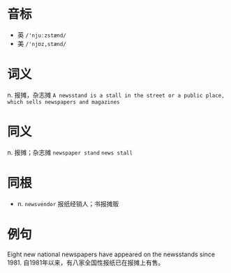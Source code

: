 # 音标

- 英 `/'njuːzstænd/`
- 美 `/'njʊz,stænd/`

# 词义

n. 报摊，杂志摊
`A newsstand is a stall in the street or a public place, which sells newspapers and magazines`

# 同义

n. 报摊；杂志摊
`newspaper stand` `news stall`

# 同根

- n. `newsvendor` 报纸经销人；书报摊贩

# 例句

Eight new national newspapers have appeared on the newsstands since 1981.
自1981年以来，有八家全国性报纸已在报摊上有售。


